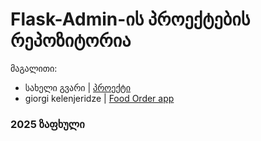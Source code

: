 # Flask-Admin-ის პროექტების რეპოზიტორია

მაგალითი:
- სახელი გვარი | [პროექტი](/მისამართი)
- giorgi kelenjeridze | [Food Order app](/Chapter09_Admin/Projects/giorgikelenjeridze/app.py)
### 2025 ზაფხული
